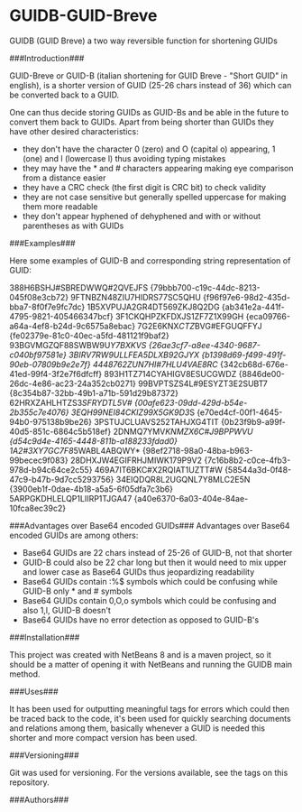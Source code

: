 # GUIDB-GUID-Breve
GUIDB (GUID Breve) a two way reversible function for shortening GUIDs

###Introduction###

 GUID-Breve or GUID-B (italian shortening for GUID Breve - "Short GUID" in english), is a shorter version of GUID (25-26 chars instead of 36) 
 which can be converted back to a GUID.
 
 One can thus decide storing GUIDs as GUID-Bs and be able in the future to convert them back to GUIDs.
 Apart from being shorter than GUIDs they have other desired characteristics:
 
  - they don't have the character 0 (zero) and O (capital o) appearing, 1 (one) and l (lowercase l) thus avoiding typing mistakes
  - they may have the * and # characters appearing making eye comparison from a distance easier
  - they have a CRC check (the first digit is CRC bit) to check validity
  - they are not case sensitive but generally spelled uppercase for making them more readable
  - they don't appear hyphened of dehyphened and with or without parentheses as with GUIDs

###Examples###
  
  Here some examples of GUID-B and corresponding string representation of GUID:
 
  388H6BSHJ#SBREDWWQ#2QVEJFS {79bbb700-c19c-44dc-8213-045f08e3cb72}
  9FTNBZN48ZIU7HIDRS77SC5QHU {f96f97e6-98d2-435d-bba7-8f0f7e9fc7dc}
  1B5XVPUJA2GR4DT569ZKJ8Q2DG {ab341e2a-441f-4795-9821-405466347bcf}
  3F1CKQHPZKFDXJS1ZF7Z1X99GH {eca09766-a64a-4ef8-b24d-9c6575a8ebac}
  7G2E6KNX*CTZ*BVG#EFGUQFFYJ {fe02379e-81c0-40ec-a5fd-481121f9baf2}
  93BGVMGZQF88SWBW9U*Y7BXKVS {26ae3cf7-a8ee-4340-9687-c040bf97581e}
  3BIRV7RW9ULLFEA5DLXB92GJYX {b1398d69-f499-491f-90eb-07809b9e2e7f}
  4448762ZUN7HI#7HLU4VAE8RC* {342cb68d-676e-41ed-99f4-3f2e7f6dfcff}
  893H1TZ714CYAHIGV8ESUCGWDZ {8846de00-26dc-4e86-ac23-24a352cb0271}
  99BVPTSZS4L#9ESYZT3E2SUBT7 {8c354b87-32bb-49b1-a71b-591d29b87372}
  62HRXZAHLHTZS3*SFRYDTL5V# {00afe623-09dd-429d-b54e-2b355c7e4076}
  3EQH99NEI84CKIZ99X5GK9D3*S {e70ed4cf-00f1-4645-94b0-975138b9be26}
  3PSTUJCLUAVS252TAHJXG4TIT {0b23f9b9-a99f-40d5-851c-6864c5b518ef}
  2DNMQ7YMV*KNMZX6C#J9BPPWVU {d54c9d4e-4165-4448-811b-a188233fdad0}
  1A2#3XY7GC7F8*5WABL4ABQWY* {98ef2718-98a0-48ba-b963-99becec9f083}
  28DHXJW4EGIFRHJMIWK179P9V2 {7c16b8b2-c0ce-4fb3-978d-b94c64ce2c55}
  469A7IT6BKC#X2RQIAT1UZTT#W {58544a3d-0f48-47c9-b47b-9d7cc5293756}
  34EIQDQR8L2UGQNL7Y8MLC2E5N {3900eb1f-0dae-4b18-a5a5-6f05dfa7c3b6}
  5ARPGKDHLELQP1LIIRP1TJGA47 {a40e6370-6a03-404e-84ae-10fca8ec39c2}
 
 
 ###Advantages over Base64 encoded GUIDs###
  Advantages over Base64 encoded GUIDs are among others:
 
  - Base64 GUIDs are 22 chars instead of 25-26 of GUID-B, not that shorter
  - GUID-B could also be 22 char long but then it would need to mix upper and lower case as Base64 GUIDs thus jeopardizing readability
  - Base64 GUIDs contain :\%$ symbols which could be confusing while GUID-B only * and # symbols
  - Base64 GUIDs contain 0,O,o symbols which could be confusing and also 1,l, GUID-B doesn't
  - Base64 GUIDs have no error detection as opposed to GUID-B's
 
###Installation###

This project was created with NetBeans 8 and is a maven project, so it should be a matter of opening it with NetBeans and running the GUIDB main method.

###Uses###

It has been used for outputting meaningful tags for errors which could then be traced back to the code, it's been used for quickly searching documents and 
relations among them, basically whenever a GUID is needed this shorter and more compact version has been used.

###Versioning###

Git was used for versioning. For the versions available, see the tags on this repository.

###Authors###

    